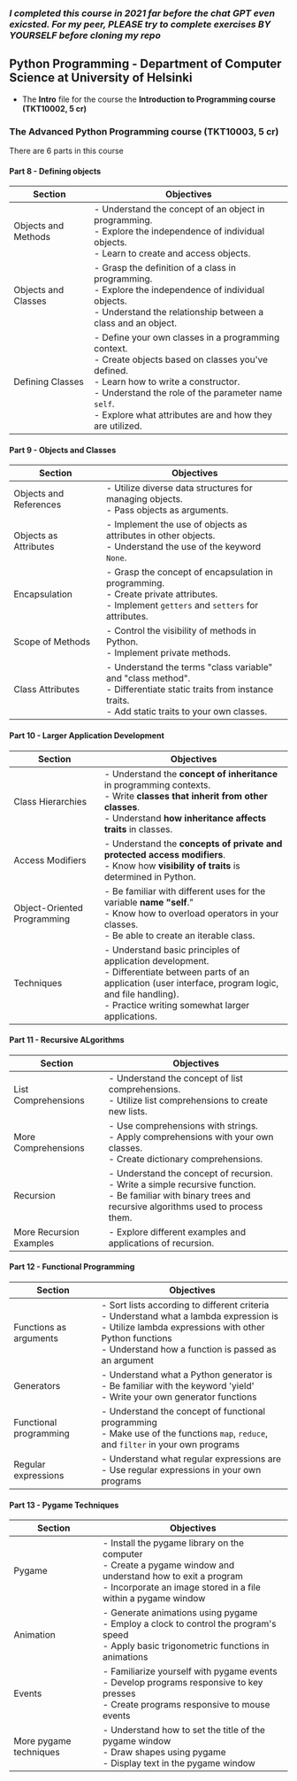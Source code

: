 ### **_I completed this course in 2021 far before the chat GPT even exicsted. For my peer, PLEASE try to complete exercises BY YOURSELF before cloning my repo_**
## Python Programming - Department  of Computer Science at University of Helsinki
- The **Intro** file for the course the **Introduction to Programming course (TKT10002, 5 cr)**
  
### The Advanced Python Programming course (TKT10003, 5 cr)
There are 6 parts in this course 
#### Part 8 - Defining objects
| Section                 | Objectives                                                   |
|--------------------------|--------------------------------------------------------------|
| Objects and Methods      | - Understand the concept of an object in programming.<br>- Explore the independence of individual objects.<br>- Learn to create and access objects. |
| Objects and Classes      | - Grasp the definition of a class in programming.<br>- Explore the independence of individual objects.<br>- Understand the relationship between a class and an object. |
| Defining Classes         | - Define your own classes in a programming context.<br>- Create objects based on classes you've defined.<br>- Learn how to write a constructor.<br>- Understand the role of the parameter name `self`.<br>- Explore what attributes are and how they are utilized. |

#### Part 9 - Objects and Classes
| Section                 | Objectives                                                   |
|--------------------------|--------------------------------------------------------------|
| Objects and References   | - Utilize diverse data structures for managing objects.<br>- Pass objects as arguments. |
| Objects as Attributes    | - Implement the use of objects as attributes in other objects.<br>- Understand the use of the keyword `None`. |
| Encapsulation           | - Grasp the concept of encapsulation in programming.<br>- Create private attributes.<br>- Implement `getters` and `setters` for attributes. |
| Scope of Methods         | - Control the visibility of methods in Python.<br>- Implement private methods. |
| Class Attributes         | - Understand the terms "class variable" and "class method".<br>- Differentiate static traits from instance traits.<br>- Add static traits to your own classes. |



#### Part 10 - Larger Application Development 
| Section                             | Objectives                                                      |
|--------------------------------------|-----------------------------------------------------------------|
| Class Hierarchies                   | - Understand the **concept of inheritance** in programming contexts.<br>- Write **classes that inherit from other classes**.<br>- Understand **how inheritance affects traits** in classes.       |
| Access Modifiers                    | - Understand the **concepts of private and protected access modifiers**.<br>- Know how **visibility of traits** is determined in Python.       |
| Object-Oriented Programming         | - Be familiar with different uses for the variable **name "self**."<br>- Know how to overload operators in your classes.<br>- Be able to create an iterable class. |
| Techniques                          | - Understand basic principles of application development.<br>- Differentiate between parts of an application (user interface, program logic, and file handling).<br>- Practice writing somewhat larger applications. |

#### Part 11 - Recursive ALgorithms
| Section                  | Objectives                                                   |
|--------------------------|--------------------------------------------------------------|
| List Comprehensions      | - Understand the concept of list comprehensions.<br>- Utilize list comprehensions to create new lists. |
| More Comprehensions      | - Use comprehensions with strings.<br>- Apply comprehensions with your own classes.<br>- Create dictionary comprehensions. |
| Recursion                | - Understand the concept of recursion.<br>- Write a simple recursive function.<br>- Be familiar with binary trees and recursive algorithms used to process them. |
| More Recursion Examples  | - Explore different examples and applications of recursion.  |

#### Part 12 - Functional Programming
| Section               | Objectives                                                    |
|-----------------------|---------------------------------------------------------------|
| Functions as arguments | - Sort lists according to different criteria                  <br>- Understand what a lambda expression is                     <br>- Utilize lambda expressions with other Python functions     <br>- Understand how a function is passed as an argument            |
| Generators            | - Understand what a Python generator is                        <br>- Be familiar with the keyword 'yield'                         <br>- Write your own generator functions                           |
| Functional programming | - Understand the concept of functional programming               <br>- Make use of the functions `map`, `reduce`, and `filter` in your own programs |
| Regular expressions    | - Understand what regular expressions are                       <br>- Use regular expressions in your own programs                 |
#### Part 13 - Pygame Techniques
| Section                | Objectives                                                            |
|------------------------|-----------------------------------------------------------------------|
| Pygame                 | - Install the pygame library on the computer                           <br>- Create a pygame window and understand how to exit a program         <br>- Incorporate an image stored in a file within a pygame window         |
| Animation              | - Generate animations using pygame                                     <br>- Employ a clock to control the program's speed                        <br>- Apply basic trigonometric functions in animations                    |
| Events                 | - Familiarize yourself with pygame events                               <br>- Develop programs responsive to key presses                            <br>- Create programs responsive to mouse events                           |
| More pygame techniques | - Understand how to set the title of the pygame window                  <br>- Draw shapes using pygame                                             <br>- Display text in the pygame window                                    |
